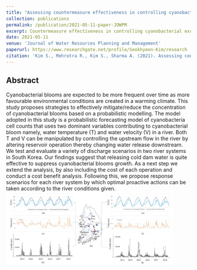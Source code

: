 ```yaml
---
title: "Assessing countermeasure effectiveness in controlling cyanobacterial exceedance in riverine systems using probabilistic forecasting alternatives"
collection: publications
permalink: /publication/2021-05-11-paper-JOWPM
excerpt: Countermeasure effectiveness in controlling cyanobacterial exceedance in riverine systems.
date: 2021-05-11
venue: 'Journal of Water Resources Planning and Management'
paperurl: https://www.researchgate.net/profile/Seokhyeon-Kim/research
citation: 'Kim S., Mehrotra R., Kim S., Sharma A. (2021). Assessing countermeasure effectiveness in controlling cyanobacterial exceedance in riverine systems using probabilistic forecasting alternatives, <i>Journal of Water Resources Planning and Management</i>, 147(10), 04021062'
---
```

## Abstract
Cyanobacterial blooms are expected to be more frequent over time as more favourable environmental conditions are created in a warming climate. This study proposes strategies to effectively mitigate/reduce the concentration of cyanobacterial blooms based on a probabilistic modelling. The model adopted in this study is a probabilistic forecasting model of cyanobacteria cell counts that uses two dominant variables contributing to cyanobacterial bloom namely, water temperature (T) and water velocity (V) in a river. Both T and V can be manipulated by controlling the upstream flow in the river by altering reservoir operation thereby changing water release downstream. We test and evaluate a variety of discharge scenarios in two river systems in South Korea. Our findings suggest that releasing cold dam water is quite effective to suppress cyanobacterial blooms growth. As a next step we extend the analysis, by also including the cost of each operation and conduct a cost benefit analysis. Following this, we propose response scenarios for each river system by which optimal proactive actions can be taken according to the river conditions given.
<br/><img src='/images/countermeasure_2021.jpg' width="90%" height="90%">